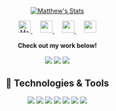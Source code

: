 
<!--
**MatthewLaFalce/MatthewLaFalce** is a ✨ _special_ ✨ repository because its `README.md` (this file) appears on your GitHub profile.

Here are some ideas to get you started:

- 🔭 I’m currently working on ...
- 🌱 I’m currently learning ...
- 👯 I’m looking to collaborate on ...
- 🤔 I’m looking for help with ...
- 💬 Ask me about ...
- 📫 How to reach me: ...
- 😄 Pronouns: ...
- ⚡ Fun fact: ...
-->
<p align="center">
  <a href="https://github.com/MatthewLaFalce" class="rich-diff-level-one">
    <img src="https://github-readme-stats.vercel.app/api?username=MatthewLaFalce&count_private=true&show_icons=true&theme=graywhite&hide=stars,contribs" alt="Matthew's Stats" >
  </a>
</p>


<p align="center">
  <a href="https://dev.to/matthewlafalce">
    <img src="https://d2fltix0v2e0sb.cloudfront.net/dev-badge.svg" alt="Matthew LaFalce's DEV Profile" height="28px" width="28px">
  </a>
  &emsp;
  <a href="https://toolkit.mattlafalce.me">
    <img src="https://img.icons8.com/material/256/000000/toolbox--v1.png" width="28px"/>
  </a>
  &emsp;
  <a href="https://mattlafalce.me">
    <img src="https://img.icons8.com/material/256/000000/globe--v1.png" width="28px"/>
  </a>
  &emsp;
  <a href="https://linkedin.com/in/matthew-lafalce">
    <img src="https://img.icons8.com/ios-filled/256/000000/linkedin.svg" width="28px"/>
  </a>
  <br><br>
  <strong>Check out my work below!</strong>
  <br><br>
  <img src="https://badges.pufler.dev/repos/MatthewLaFalce?style=flat-square&color=black&logo=github">
  <img src="https://badges.pufler.dev/years/MatthewLaFalce?style=flat-square&color=black&logo=github">
  <img src="https://badges.pufler.dev/gists/MatthewLaFalce?style=flat-square&color=black&logo=github">
</p>


<h2 align="center"> 🔧 Technologies & Tools</h2>
<p align="center">
  <img src="https://img.shields.io/badge/OS-Linux-informational?style=flat&logo=linux&logoColor=white&color=000000">
  <img src="https://img.shields.io/badge/Editor-Vim-informational?style=flat&logo=vim&logoColor=white&color=000000">
  <img src="https://img.shields.io/badge/Editor-Eclipse-informational?style=flat&logo=eclipse&logoColor=white&color=000000">
  <img src="https://img.shields.io/badge/Code-Ruby-informational?style=flat&logo=ruby&logoColor=white&color=000000">
  <img src="https://img.shields.io/badge/Code-Java-informational?style=flat&logo=java&logoColor=white&color=000000">
  <img src="https://img.shields.io/badge/Shell-Bash-informational?style=flat&logo=gnu-bash&logoColor=white&color=000000">
  <img src="https://img.shields.io/badge/Tools-PostgreSQL-informational?style=flat&logo=postgresql&logoColor=white&color=000000">
</p>
